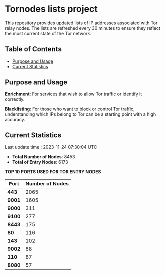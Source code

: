 # Tornodes lists project

This repository provides updated lists of IP addresses associated with Tor relay nodes. The lists are refreshed every 30 minutes to ensure they reflect the most current state of the Tor network.

## Table of Contents

- [Purpose and Usage](#purpose-and-usage)
- [Current Statistics](#current-statistics)


## Purpose and Usage

**Enrichment**: For services that wish to allow Tor traffic or identify it correctly.

**Blacklisting**: For those who want to block or control Tor traffic, understanding which IPs belong to Tor can be a starting point with a high accuracy.

## Current Statistics

Last update time : 2023-11-24 07:30:04 UTC

- **Total Number of Nodes**: 8453
- **Total of Entry Nodes**: 6173

**TOP 10 PORTS USED FOR TOR ENTRY NODES**

| **Port** | **Number of Nodes** |
|------|-----------------|
| **443**   | 2065  |
| **9001**   | 1605  |
| **9000**   | 311  |
| **9100**   | 277  |
| **8443**   | 175  |
| **80**   | 116  |
| **143**   | 102  |
| **9002**   | 88  |
| **110**   | 87  |
| **8080**   | 57  |

